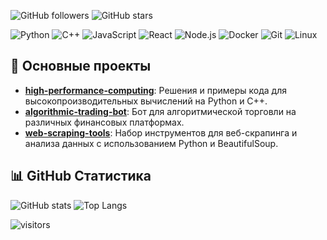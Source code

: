 
![GitHub followers](https://img.shields.io/github/followers/TrueS1gma?label=Follow&style=social)
![GitHub stars](https://img.shields.io/github/stars/TrueS1gma?affiliations=OWNER%2CCOLLABORATOR%2CORGANIZATION_MEMBER&style=social)

![Python](https://img.shields.io/badge/Python-3776AB?style=for-the-badge&logo=python&logoColor=white)
![C++](https://img.shields.io/badge/C++-00599C?style=for-the-badge&logo=cplusplus&logoColor=white)
![JavaScript](https://img.shields.io/badge/JavaScript-323330?style=for-the-badge&logo=javascript&logoColor=F7DF1E)
![React](https://img.shields.io/badge/React-20232A?style=for-the-badge&logo=react&logoColor=61DAFB)
![Node.js](https://img.shields.io/badge/Node.js-339933?style=for-the-badge&logo=nodedotjs&logoColor=white)
![Docker](https://img.shields.io/badge/Docker-2496ED?style=for-the-badge&logo=docker&logoColor=white)
![Git](https://img.shields.io/badge/Git-F05032?style=for-the-badge&logo=git&logoColor=white)
![Linux](https://img.shields.io/badge/Linux-FCC624?style=for-the-badge&logo=linux&logoColor=black)

## 🌟 Основные проекты

- [**high-performance-computing**](https://github.com/TrueS1gma/high-performance-computing): Решения и примеры кода для высокопроизводительных вычислений на Python и C++.
- [**algorithmic-trading-bot**](https://github.com/TrueS1gma/algorithmic-trading-bot): Бот для алгоритмической торговли на различных финансовых платформах.
- [**web-scraping-tools**](https://github.com/TrueS1gma/web-scraping-tools): Набор инструментов для веб-скрапинга и анализа данных с использованием Python и BeautifulSoup.

## 📊 GitHub Статистика

![GitHub stats](https://github-readme-stats.vercel.app/api?username=TrueS1gma&show_icons=true&theme=radical)
![Top Langs](https://github-readme-stats.vercel.app/api/top-langs/?username=TrueS1gma&layout=compact&theme=radical)

![visitors](https://visitor-badge.glitch.me/badge?page_id=TrueS1gma)
